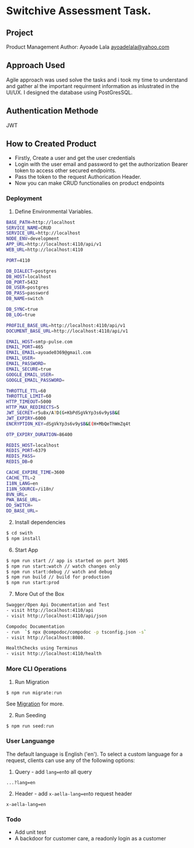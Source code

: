 # Switchive Assessment Task.

## Project
Product Management
Author: Ayoade Lala <ayoadelala@yahoo.com>

## Approach Used
Agile approach was used solve the tasks and i took my time to understand and gather al the important requirment information as inlustrated in the UI/UX. I designed the database using PostGresSQL.

## Authentication Methode
 JWT 

## How to Created Product
- Firstly, Create a user and get the user credentials
- Login with the user email and password to get the authorization Bearer token to access other secured endpoints.
- Pass the token to the request Authorication Header.
- Now you can make CRUD functionalies on product endpoints


### Deployment
1. Define Environmental Variables. 
```bash
BASE_PATH=http://localhost
SERVICE_NAME=CRUD
SERVICE_URL=http://localhost
NODE_ENV=development
APP_URL=http://localhost:4110/api/v1
WEB_URL=http://localhost:4110

PORT=4110

DB_DIALECT=postgres
DB_HOST=localhost
DB_PORT=5432
DB_USER=postgres
DB_PASS=password
DB_NAME=switch

DB_SYNC=true
DB_LOG=true

PROFILE_BASE_URL=http://localhost:4110/api/v1
DOCUMENT_BASE_URL=http://localhost:4110/api/v1

EMAIL_HOST=smtp-pulse.com
EMAIL_PORT=465
EMAIL_EMAIL=ayoade0369@gmail.com
EMAIL_USER=
EMAIL_PASSWORD=
EMAIL_SECURE=true
GOOGLE_EMAIL_USER=
GOOGLE_EMAIL_PASSWORD=

THROTTLE_TTL=60
THROTTLE_LIMIT=60
HTTP_TIMEOUT=5000
HTTP_MAX_REDIRECTS=5
JWT_SECRET=r5u8x/A?D(G+KbPdSgVkYp3s6v9y$B&E
JWT_EXPIRY=6000
ENCRYPTION_KEY=dSgVkYp3s6v9y$B&E(H+MbQeThWmZq4t

OTP_EXPIRY_DURATION=86400

REDIS_HOST=localhost
REDIS_PORT=6379
REDIS_PASS=
REDIS_DB=0

CACHE_EXPIRE_TIME=3600
CACHE_TTL=2
I18N_LANG=en
I18N_SOURCE=/i18n/
BVN_URL=
PWA_BASE_URL=
DD_SWITCH=
DD_BASE_URL=
```




2. Install dependencies
```bash
$ cd swith
$ npm install
```

6. Start App
```bash
$ npm run start // app is started on port 3005
$ npm run start:watch // watch changes only
$ npm run start:debug // watch and debug
$ npm run build // build for production
$ npm run start:prod
```

7. More Out of the Box
```bash
Swagger/Open Api Documentation and Test
- visit http://localhost:4110/api
- visit http://localhost:4110/api/json

Compodoc Documentation
- run  `$ npx @compodoc/compodoc -p tsconfig.json -s`
- visit http://localhost:8080.

HealthChecks using Terminus
- visit http://localhost:4110/health
```

### More CLI Operations
1. Run Migration
```bash
$ npm run migrate:run 
```
See [Migration](https://typeorm.io/#/migrations) for more.

2. Run Seeding
```
$ npm run seed:run 
```

### User Languange
The default language is English ('en'). To select a custom language for a request, clients can use any of the following options:
1. Query - add `lang=en`to all query
```
...?lang=en
```

2. Header - add `x-aella-lang=en`to request header
```
x-aella-lang=en
```

### Todo
- Add unit test
- A backdoor for customer care, a readonly login as a customer
